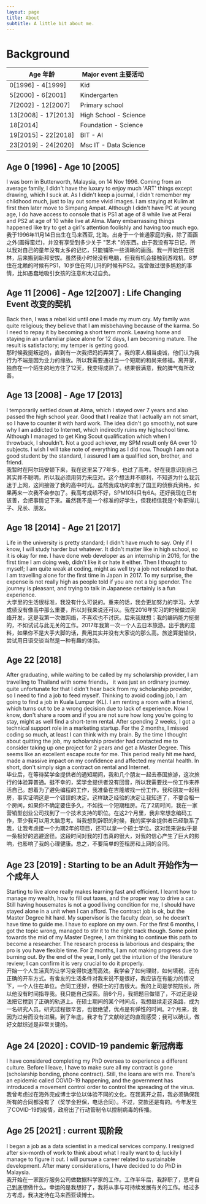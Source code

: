 ```yaml
---
layout: page
title: About
subtitle: A little bit about me.
---
```


Background
======

| Age 年龄 | Major event 主要活动 |
| --------- | ---------|
| 0[1996] - 4[1999] | Kid |
| 5[2000] - 6[2001] | Kindergarten |
| 7[2002] - 12[2007] | Primary school |
| 13[2008] - 17[2013]  | High School - Science |
| 18[2014]  | Foundation - Science |
| 19[2015] - 22[2018]  | BIT - AI |
| 23[2019] - 24[2020]  | Msc IT - Data Science  |

## Age 0 [1996] - Age 10 [2005] 

I was born in Butterworth, Malaysia, on 14 Nov 1996. Coming from an average family, I didn't have the luxury to enjoy much 'ART' things except drawing, which I suck at. As I didn't keep a journal, I didn't remember my childhood much, just to lay out some vivid images. I am staying at Kulim at first then later move to Simpang Ampat. Although I didn't have PC at young age, I do have access to console that is PS1 at age of 8 while live at Perai and PS2 at age of 10 while live at Alma. Many embarrassing things happened like try to get a girl's attention foolishly and having too much ego. <br>
我于1996年11月14日出生在马来西亚, 北海。出身于一个普通家庭的我，除了画画之外(画得蛮烂)，并没有享受到多少关于 "艺术 "的东西。由于我没有写日记，所以我对自己的童年没有太多的记忆，只能铺陈一些清晰的画面。我一开始住在居林，后来搬到新邦安拔。虽然我小时候没有电脑，但我有机会接触到游戏机，8岁住在北赖的时候有PS1，10岁住在阿儿玛的时候有PS2。我曾做过很多尴尬的事情，比如愚蠢地吸引女孩的注意和太过自负。

## Age 11 [2006] - Age 12[2007] : Life Changing Event 改变的契机

Back then, I was a rebel kid until one I made my mum cry. My family was quite religious; they believe that I am misbehaving because of the karma. So I need to repay it by becoming a short term monk. Leaving home and staying in an unfamiliar place alone for 12 days, I am becoming mature. The result is satisfactory; my temper is getting good. <br>
那时候我挺叛逆的，直到有一次我把妈妈弄哭了。我的家人相当虔诚，他们认为我行为不端是因为业力的缘故。所以我需要通过当一个短期的和尚来修福。离开家，独自在一个陌生的地方住了12天，我变得成熟了。结果很满意，我的脾气有所改善。

## Age 13 [2008] - Age 17 [2013] 

I temporarily settled down at Alma, which I stayed over 7 years and also passed the high school year. Good that I realize that I actually am not smart, so I have to counter it with hard work. The idea didn't go smoothly, not sure why I am addicted to Internet, which indirectly ruins my highschool time. Although I managed to get King Scout qualification which when I throwback, I shouldn't. Not a good achiever, my SPM result only 6A over 10 subjects. I wish I will take note of everything as I did now. Though I am not a good student by the standard, I assured I am a qualified son, brother, and friend. <br>
我暂时在阿尔玛安顿下来，我在这里呆了7年多，也过了高考。好在我意识到自己其实并不聪明，所以我必须用努力来应对。这个想法并不顺利，不知道为什么我沉迷于上网，这间接毁了我的高中时光。虽然我成功的拿到了国王的侦察兵资格，如果再来一次我不会参加了。我高考成绩不好，SPM10科只有6A。还好我现在已有该善，会把事情记下来。虽然我不是一个标准的好学生，但我相信我是个称职得儿子、兄长、朋友。

## Age 18 [2014] - Age 21 [2017] 
Life in the university is pretty standard; I didn't have much to say. Only if I know, I will study harder but whatever. It didn't matter like in high school, so it is okay for me. I have done web developer as an internship in 2016, for the first time I am doing web, didn't like it or hate it either. Then I thought to myself; I am quite weak at coding, might as well try a job not related to that. I am travelling alone for the first time in Japan in 2017. To my surprise, the expense is not really high as people told if you are not a big spender. The journey is pleasant, and trying to talk in Japanese certainly is a fun experience. <br>
大学里的生活很标准，我没有什么可说的。重来的话，我会更加努力的学习。大学成绩没有像高中那么重要，所以对我来说还可以。我在2016年实习的时候做过网络开发，这是我第一次做网络，不喜欢也不讨厌。后来我就想；我的编码能力挺弱的，不如试试与此无关的工作。2017年我第一次一个人去日本旅游。出乎我的意料，如果你不是大手大脚的话，费用其实并没有大家说的那么高。旅途算挺愉快，尝试用日语交谈当然是一种有趣的体验。

## Age 22 [2018] 

After graduating, while waiting to be called by my scholarship provider, I am travelling to Thailand with some friends， it was just an ordinary journey. quite unfortunate for that I didn't hear back from my scholarship provider, so I need to find a job to feed myself. Thinking to avoid coding job, I am going to find a job in Kuala Lumpur (KL). I am renting a room with a friend, which turns out to be a wrong decision due to lack of experience. Now I know, don't share a room and if you are not sure how long you're going to stay, might as well find a short-term rental. After spending 2 weeks, I got a technical support role in a marketing startup. For the 2 months, I missed coding so much, at least I can think with my brain. By the time I thought about quitting the job, my scholarship provider had contacted me to consider taking up one project for 2 years and get a Master Degree. This seems like an excellent escape route for me. This period really hit me hard, made a massive impact on my confidence and affected my mental health. In short, don't simply sign a contract on rental and Internet. <br>
毕业后，在等待奖学金提供者的通知期间，我和几个朋友一起去泰国旅游，这次旅行的体验算普通。挺不幸的，奖学金提供者没有回音，所以我需要找一份工作来养活自己。想着为了避免编程的工作，我准备在吉隆坡找一份工作。我和朋友一起租房，事实证明这是一个错误的决定。这样缺乏经验的决定让我知道了，不要合租一个房间，如果你不确定要住多久，不如找一个短期租房。花了2周时间，我在一家营销型创业公司找到了一个技术支持的职位。在这2个月里，我非常想念编码工作，至少我可以用大脑思考。当我想到辞职的时候，我的奖学金提供者已经联系了我，让我考虑接一个为期2年的项目，还可以拿一个硕士学位。这对我来说似乎是一条极好的逃避途径。这段时间对我的打击真的很大，对我的信心产生了巨大的影响，也影响了我的心理健康。总之，不要简单的签租房和上网的合同。

## Age 23 [2019] : Starting to be an Adult 开始作为一个成年人

Starting to live alone really makes learning fast and efficient. I learnt how to manage my wealth, how to fill out taxes, and the proper way to drive a car. Still having housemates is not a good living condition for me, I should have stayed alone in a unit when I can afford. The contract job is ok, but the Master Degree hit hard. My supervisor is the faculty dean, so he doesn't have time to guide me. I have to explore on my own. For the first 6 months, I got the topic wrong, managed to stir it to the right track though. Some point towards the mid of my Master Degree, I am thinking to continue this path to become a researcher. The research process is laborious and despairs; the pro is you have flexible time. For 2 months, I am not making progress due to burning out. By the end of the year, I only get the intuition of the literature review; I can confirm it is very crucial to do it properly. <br>
开始一个人生活真的让学习变得快速而高效。我学会了如何理财，如何填税，还有正确的开车方式。有舍友的生活条件对我来说不是很好，我应该在有能力的情况下，一个人住在单位。合同工还好，但硕士的打击很大。我的上司是学院院长，所以他没有时间指导我。我只能自己探索。前6个月，我把题目做错了，不过还是设法把它搅到了正确的轨道上。在硕士期间的某个时间点，我想继续走这条路，成为一名研究人员。研究过程很辛苦，也很绝望，优点是有弹性的时间。2个月来，我因为过劳而没有进展。到了年底，我才有了文献综述的直观感受；我可以确认，做好文献综述是非常关键的。

## Age 24 [2020] : COVID-19 pandemic 新冠病毒

I have considered completing my PhD oversea to experience a different culture. Before I leave, I have to make sure all my contract is gone (scholarship bonding, phone contract). Still, the loans are with me. There's an epidemic called COVID-19 happening, and the government has introduced a movement control order to control the spreading of the virus. <br>
我曾考虑过在海外完成博士学位以体验不同的文化。在我离开之前，我必须确保我所有的合同都没有了（奖学金担保，电话合同）。不过，贷款还是有的。今年发生了COVID-19的疫情，政府出了行动管制令以控制病毒的传播。

## Age 25 [2021] : current 现阶段

I began a job as a data scientist in a medical services company. I resigned after six-month of work to think about what I really want to d; luckily I manage to figure it out. I will pursue a career related to sustainable development. After many considerations, I have decided to do PhD in Malaysia. <br>
我开始在一家医疗服务公司做数据科学家的工作。工作半年后，我辞职了，思考自己到底想做什么。幸运的是我想好了，我将从事与可持续发展有关的工作。经过多方考虑，我决定待在马来西亚读博士。